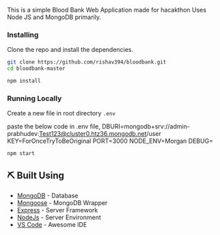 

This is a simple Blood Bank Web Application made for hacakthon Uses Node JS and MongoDB primarily.


### Installing

Clone the repo and install the dependencies.

```bash
git clone https://github.com/rishav394/bloodbank.git
cd bloodbank-master
```

```bash
npm install
```

### Running Locally

Create a new file in root directory `.env`

paste the below code in .env file,
DBURI=mongodb+srv://admin-prabhudev:Test123@cluster0.htz36.mongodb.net/user
KEY=ForOnceTryToBeOriginal
PORT=3000
NODE_ENV=Morgan
DEBUG=


```bash
npm start
```


## ⛏️ Built Using

- [MongoDB](https://www.mongodb.com/) - Database
- [Mongoose](https://mongoosejs.com/) - MongoDB Wrapper
- [Express](https://expressjs.com/) - Server Framework
- [NodeJs](https://nodejs.org/en/) - Server Environment
- [VS Code](https://code.visualstudio.com/) - Awesome IDE




